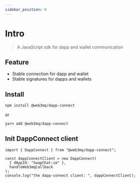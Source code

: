 ```yaml
---
sidebar_position: 0
---
```


# Intro

> A JavaScript sdk for dapp and wallet communication

## Feature

- Stable connection for dapp and wallet
- Stable signatures for dapps and wallets

## Install

```bash
npm install @web3mq/dapp-connect
```

or

```bash
yarn add @web3mq/dapp-connect
```

## Init DappConnect client

```tsx
import { DappConnect } from "@web3mq/dapp-connect";

const dappConnectClient = new DappConnect(
  { dAppID: "SwapChat:im" },
  handleWeb3mqCallback
);
console.log("the dapp-connect client: ", dappConnectClient);
```
